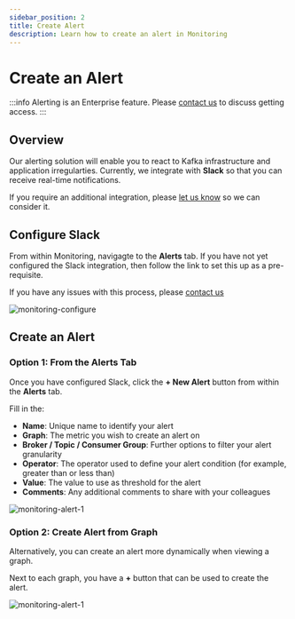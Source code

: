```yaml
---
sidebar_position: 2
title: Create Alert
description: Learn how to create an alert in Monitoring
---
```


# Create an Alert

:::info
Alerting is an Enterprise feature. Please [contact us](https://www.conduktor.io/contact) to discuss getting access.
:::

## Overview

Our alerting solution will enable you to react to Kafka infrastructure and application irregularties. Currently, we integrate with **Slack** so that you can receive real-time notifications.

If you require an additional integration, please [let us know](https://product.conduktor.help/tabs/1-in-development) so we can consider it.

## Configure Slack

From within Monitoring, navigagte to the **Alerts** tab. If you have not yet configured the Slack integration, then follow the link to set this up as a pre-requisite.

If you have any issues with this process, please [contact us](https://conduktor.io/contact)

![monitoring-configure](/img/monitoring/monitoring-configure.png)

## Create an Alert

### Option 1: From the Alerts Tab

Once you have configured Slack, click the **+ New Alert** button from within the **Alerts** tab.

Fill in the:
 - **Name**: Unique name to identify your alert
 - **Graph**: The metric you wish to create an alert on
 - **Broker / Topic / Consumer Group**: Further options to filter your alert granularity
 - **Operator**: The operator used to define your alert condition (for example, greater than or less than)
 - **Value**: The value to use as threshold for the alert
 - **Comments**: Any additional comments to share with your colleagues

![monitoring-alert-1](/img/monitoring/monitoring-alert-1.png)

### Option 2: Create Alert from Graph

Alternatively, you can create an alert more dynamically when viewing a graph.

Next to each graph, you have a **+** button that can be used to create the alert.

![monitoring-alert-1](/img/monitoring/monitoring-alert-2.png)




